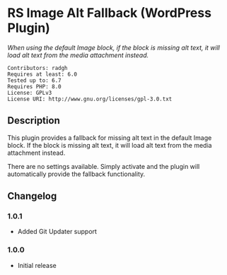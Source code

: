 # RS Image Alt Fallback (WordPress Plugin)

_When using the default Image block, if the block is missing alt text, it will load alt text from the media attachment instead._

```
Contributors: radgh
Requires at least: 6.0
Tested up to: 6.7
Requires PHP: 8.0
License: GPLv3
License URI: http://www.gnu.org/licenses/gpl-3.0.txt
```

## Description

This plugin provides a fallback for missing alt text in the default Image block. If the block is missing alt text, it will load alt text from the media attachment instead.

There are no settings available. Simply activate and the plugin will automatically provide the fallback functionality.

## Changelog

### 1.0.1
* Added Git Updater support

### 1.0.0
* Initial release